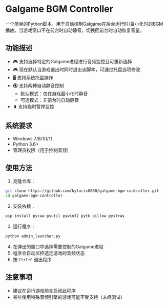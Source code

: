 # Galgame BGM Controller

一个简单的Python脚本，用于自动控制Galgame在后台运行时/最小化时的BGM播放。当游戏窗口不在前台时自动静音，切换回前台时自动恢复音量。

## 功能描述

- 🎮 支持选择特定的Galgame进程进行音频监控且可重新选择
- 🎮 现在默认当游戏退出时同时退出该脚本，可通过托盘选项修改
- 🖥️ 支持系统托盘操作
- 🔇 支持两种自动静音控制
  - 默认模式：仅在游戏最小化时静音
  - 可选模式：非前台时自动静音
- ⏸️ 支持临时暂停监控

## 系统要求

- Windows 7/8/10/11
- Python 3.6+
- 管理员权限（用于控制音频）

## 使用方法

1. 克隆仓库：
```bash
git clone https://github.com/kyloris0660/galgame-bgm-controller.git
cd galgame-bgm-controller
```

2. 安装依赖：
```bash
pip install pycaw psutil pywin32 pytk pillow pystray
```

3. 运行程序：
```bash
python admin_launcher.py
```

4. 在弹出的窗口中选择需要控制的Galgame进程
5. 程序会自动监控选定游戏的音频状态
6. 按 `Ctrl+C` 退出程序

## 注意事项

- 建议在运行游戏前先启动此程序
- 某些使用特殊音频引擎的游戏可能不受支持（未经测试）